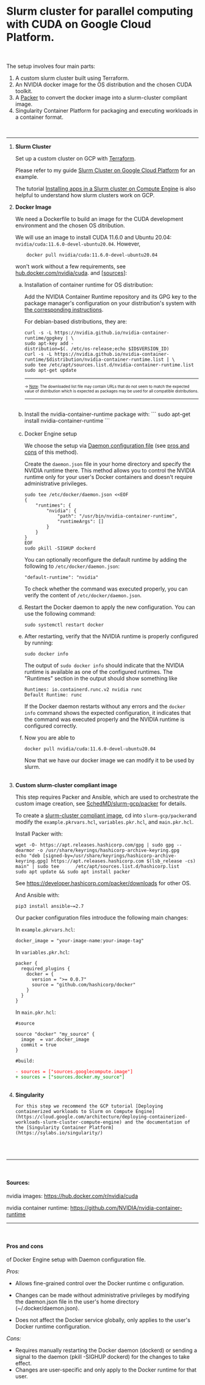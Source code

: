 # Slurm cluster for parallel computing with CUDA on Google Cloud Platform. 

<br>

The setup involves four main parts:

1) A custom slurm cluster built using Terraform.
2) An NVIDIA docker image for the OS distribution and the chosen CUDA toolkit.
3) A [Packer](https://github.com/SchedMD/slurm-gcp/tree/master/packer) to convert the docker image into a slurm-cluster compliant image.
4) Singularity Container Platform for packaging and executing workloads in a container format. 
<br>

---

<ol>
<li> <b> Slurm Cluster </b>
<br>

Set up a custom cluster on GCP with [Terraform](https://developer.hashicorp.com/terraform). 

Please refer to my guide [Slurm  Cluster on Google Cloud Platform](https://github.com/mfmotta/slurm-gcp#slurm-cluster-on-google-cloud-platform) for an example.
    
The tutorial [Installing apps in a Slurm cluster on Compute Engine](https://cloud.google.com/architecture/installing-apps-slurm-clusters-compute-engine) is also helpful to understand how slurm clusters work on GCP.
</li>

<li> <b> Docker Image </b>
<br>
    
We need a Dockerfile to build an image for the CUDA development environment and the chosen OS ditribution.

We will use an image to install CUDA 11.6.0 and Ubuntu 20.04: ``nvidia/cuda:11.6.0-devel-ubuntu20.04``. However, 
```
    docker pull nvidia/cuda:11.6.0-devel-ubuntu20.04
```
won't work without a few requirements, see [hub.docker.com/nvidia/cuda](https://hub.docker.com/r/nvidia/cuda#:~:text=Deprecated%3A%20%22latest%22%20tag). and [[sources](#sources)]:

<ol type='a'> 

<li> Installation of container runtime for OS distribution:


Add the NVIDIA Container Runtime repository and its GPG key to the package manager's configuration on your distribution's system
with [the corresponding instructions](https://nvidia.github.io/nvidia-container-runtime/). 

For debian-based distributions, they are:
```
curl -s -L https://nvidia.github.io/nvidia-container-runtime/gpgkey | \
sudo apt-key add -
distribution=$(. /etc/os-release;echo $ID$VERSION_ID)
curl -s -L https://nvidia.github.io/nvidia-container-runtime/$distribution/nvidia-container-runtime.list | \
sudo tee /etc/apt/sources.list.d/nvidia-container-runtime.list
sudo apt-get update
```

---
<font size ="1"> &rarr; [Note](https://docs.nvidia.com/datacenter/cloud-native/container-toolkit/install-guide.html#setting-up-nvidia-container-toolkit:~:text=container%2Dtoolkit.list-,Note,-Note%20that%20in): The downloaded list file may contain URLs that do not seem to match the expected value of distribution which is expected as packages may be used for all compatible distributions.</font>

---

<br>
</li>


<li> Install the nvidia-container-runtime package with:
```
sudo apt-get install nvidia-container-runtime
```
</li>

<br>
<li>
Docker Engine setup

We choose the setup via [Daemon configuration file](https://github.com/NVIDIA/nvidia-container-runtime#daemon-configuration-file) (see [pros and cons](#pros-and-cons) of this method).

Create the ``daemon.json`` file in your home directory and specify the NVIDIA runtime there. This method allows you to control the NVIDIA runtime only for your user's Docker containers and doesn't require administrative privileges.
```
sudo tee /etc/docker/daemon.json <<EOF
{
    "runtimes": {
        "nvidia": {
            "path": "/usr/bin/nvidia-container-runtime",
            "runtimeArgs": []
        }
    }
}
EOF
sudo pkill -SIGHUP dockerd
```

You can optionally reconfigure the default runtime by adding the following to ``/etc/docker/daemon.json``:
```
"default-runtime": "nvidia"
```

To check whether the command was executed properly, you can verify the content of ``/etc/docker/daemon.json``.
</li>

<li> 
Restart the Docker daemon to apply the new configuration. You can use the following command:

```
sudo systemctl restart docker
```
</li>

<li> 
After restarting, verify that the NVIDIA runtime is properly configured by running:
    
```
sudo docker info
```
The output of ``sudo docker info`` should indicate that the NVIDIA runtime is available as one of the configured runtimes. The "Runtimes" section in the output should show something like 
    
```
Runtimes: io.containerd.runc.v2 nvidia runc
Default Runtime: runc
```
If the Docker daemon restarts without any errors and the `docker info` command shows the expected configuration, it indicates that the command was executed properly and the NVIDIA runtime is configured correctly.
</li>
    
<li> Now you are able to 
    
```
docker pull nvidia/cuda:11.6.0-devel-ubuntu20.04
```
Now that we have our docker image we can modify it to be used by slurm.
</li>

</ol>

</li>

<br>
<li> <b> Custom slurm-cluster compliant image </b>

This step requires Packer and Ansible, which are used to orchestrate the custom image creation, see [SchedMD/slurm-gcp/packer](https://github.com/SchedMD/slurm-gcp/tree/master/packer) for details. 
    
To create a [slurm-cluster compliant image]((https://github.com/SchedMD/slurm-gcp/blob/master/docs/images.md#custom-image)), cd into ``slurm-gcp/packer``and modify the ``example.pkrvars.hcl``, ``variables.pkr.hcl``, and ``main.pkr.hcl``. 


Install Packer with:

```
wget -O- https://apt.releases.hashicorp.com/gpg | sudo gpg --dearmor -o /usr/share/keyrings/hashicorp-archive-keyring.gpg
echo "deb [signed-by=/usr/share/keyrings/hashicorp-archive-keyring.gpg] https://apt.releases.hashicorp.com $(lsb_release -cs) main" | sudo tee      /etc/apt/sources.list.d/hashicorp.list
sudo apt update && sudo apt install packer
```
See https://developer.hashicorp.com/packer/downloads for other OS.

And Ansible with:

``` 
pip3 install ansible~=2.7
```
</li>
    
Our packer configuration files introduce the following main changes:

In ``example.pkrvars.hcl``:

```
docker_image = "your-image-name:your-image-tag"
```

In ``variables.pkr.hcl``:

```
packer {
  required_plugins {
    docker = {
      version = ">= 0.0.7"
      source = "github.com/hashicorp/docker"
    }
  }
}
```

In ``main.pkr.hcl``:

<style>
r { color: Red }
c { color: Cyan }
</style>


<pre><code>#source

source "docker" "my_source" {
  image  = var.docker_image
  commit = true
}

#build:
<span style="color: red; font-family: Courier, font-size:6px;">
- sources = ["sources.googlecompute.image"]</span> <span style="color: green; font-family: Courier font-size:6px;">
+ sources = ["sources.docker.my_source"]</span> 
</code></pre>








<!--Change the ``source_image_project_id`` [to match your OS](https://github.com/SchedMD/slurm-gcp/blob/3c5a3e570137e9ce8f33d19d1dfe46772c5eb66e/docs/images.md#supported-operating-systems),  i.e.
    
```
source_image_project_id = "ubuntu-os-cloud"
source_image = /var/lib/docker/overlay2
source_image_family = "ubuntu-2004-lts"
```

Before bulding with packer, make sure you are authenticated with the [gcloud CLI](https://cloud.google.com/sdk/docs/authorizing) and have a credentials file (that will be used by any library that requests [Application Default Credentials (ADC)](https://cloud.google.com/docs/authentication/application-default-credentials)). This can be achieved with

```
gcloud auth application-default login
```

your credentials file will be in the ``./config directory``, e.g. ``/.config/gcloud/application_default_credentials.json``.
    
The building process might take several minutes.-->
    
<br>
<li> <b> Singularity </b>
    
    For this step we recommend the GCP tutorial [Deploying containerized workloads to Slurm on Compute Engine](https://cloud.google.com/architecture/deploying-containerized-workloads-slurm-cluster-compute-engine) and the documentation of the [Singularity Container Platform](https://sylabs.io/singularity/)

</li>

</ol>

<br>

<br>

---
<br>

#### Sources:

nvidia images: https://hub.docker.com/r/nvidia/cuda

nvidia container runtime: https://github.com/NVIDIA/nvidia-container-runtime

---
<br>

#### Pros and cons
of Docker Engine setup with Daemon configuration file.

*Pros:*

- Allows fine-grained control over the Docker runtime c onfiguration.
 
- Changes can be made without administrative privileges by modifying the daemon.json file in the user's home directory (~/.docker/daemon.json).
 
- Does not affect the Docker service globally, only applies to the user's Docker runtime configuration.

*Cons:*

- Requires manually restarting the Docker daemon (dockerd) or sending a signal to the daemon (pkill -SIGHUP dockerd) for the changes to take effect.
- Changes are user-specific and only apply to the Docker runtime for that user.
